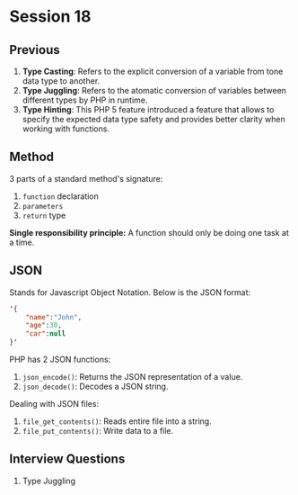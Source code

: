 # Session 18

## Previous

1. **Type Casting**: Refers to the explicit conversion of a variable from tone data type to another.
2. **Type Juggling**: Refers to the atomatic conversion of variables between different types by PHP in runtime.
3. **Type Hinting**: This PHP 5 feature introduced a feature that allows to specify the expected data type safety and provides better clarity when working with functions.

## Method

3 parts of a standard method's signature:

1. `function` declaration
2. `parameters`
3. `return` type

**Single responsibility principle:** A function should only be doing one task at a time.

## JSON

Stands for Javascript Object Notation. Below is the JSON format:

```json
'{
    "name":"John",
    "age":30,
    "car":null
}'
```

PHP has 2 JSON functions:

1. `json_encode()`: Returns the JSON representation of a value.
2. `json_decode()`: Decodes a JSON string.

Dealing with JSON files:

1. `file_get_contents()`: Reads entire file into a string.
2. `file_put_contents()`: Write data to a file.

## Interview Questions

1. Type Juggling
